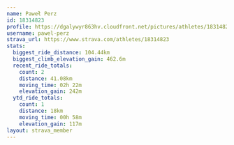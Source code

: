 ```yaml
---
name: Paweł Perz
id: 18314823
profile: https://dgalywyr863hv.cloudfront.net/pictures/athletes/18314823/5244308/1/large.jpg
username: pawel-perz
strava_url: https://www.strava.com/athletes/18314823
stats:
  biggest_ride_distance: 104.44km
  biggest_climb_elevation_gain: 462.6m
  recent_ride_totals:
    count: 2
    distance: 41.08km
    moving_time: 02h 22m
    elevation_gain: 242m
  ytd_ride_totals:
    count: 1
    distance: 18km
    moving_time: 00h 58m
    elevation_gain: 117m
layout: strava_member
--- 
```

